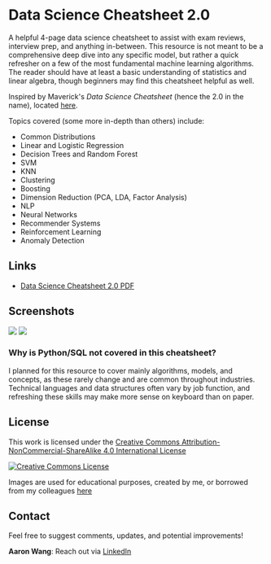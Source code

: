 # Data Science Cheatsheet 2.0

A helpful 4-page data science cheatsheet to assist with exam reviews, interview prep, and anything in-between. This resource is not meant to be a comprehensive deep dive into any specific model, but rather a quick refresher on a few of the most fundamental machine learning algorithms. The reader should have at least a basic understanding of statistics and linear algebra, though beginners may find this cheatsheet helpful as well. 

Inspired by Maverick's *Data Science Cheatsheet* (hence the 2.0 in the name), located [here](https://github.com/ml874/Data-Science-Cheatsheet).

Topics covered (some more in-depth than others) include:
- Common Distributions
- Linear and Logistic Regression
- Decision Trees and Random Forest
- SVM
- KNN
- Clustering
- Boosting
- Dimension Reduction (PCA, LDA, Factor Analysis)
- NLP
- Neural Networks
- Recommender Systems
- Reinforcement Learning
- Anomaly Detection


## Links
* [Data Science Cheatsheet 2.0 PDF](https://github.com/aaronwangy/Data-Science-Cheatsheet/blob/main/Data_Science_Cheatsheet.pdf)

## Screenshots
![](images/page1-1.png?raw=true)
![](images/page2-1.png?raw=true)

### Why is Python/SQL not covered in this cheatsheet?
I planned for this resource to cover mainly algorithms, models, and concepts, as these rarely change and are common throughout industries. Technical languages and data structures often vary by job function, and refreshing these skills may make more sense on keyboard than on paper.


## License
This work is licensed under the <a rel="license" href="http://creativecommons.org/licenses/by-nc-sa/4.0/">Creative Commons Attribution-NonCommercial-ShareAlike 4.0 International License</a>

<a rel="license" href="http://creativecommons.org/licenses/by-nc-sa/4.0/"><img alt="Creative Commons License" style="border-width:0" src="https://i.creativecommons.org/l/by-nc-sa/4.0/88x31.png" /></a><br/>

Images are used for educational purposes, created by me, or borrowed from my colleagues [here](https://stanford.edu/~shervine/teaching/cs-229/)

## Contact
Feel free to suggest comments, updates, and potential improvements!

**Aaron Wang**: Reach out via [LinkedIn](https://www.linkedin.com/in/axw/)
